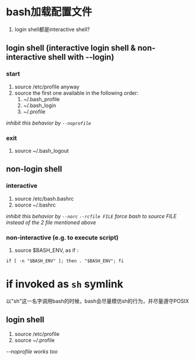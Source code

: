 bash加载配置文件
==========

1. login shell都是interactive shell?

login shell (interactive login shell & non-interactive shell with --login)
-----------------
### start
1. source /etc/profile anyway
2. source the first one available in the following order:
	1. ~/.bash_profile
	2. ~/.bash_login
	3. ~/.profile

*inhibit this behavior by `--noprofile`*

### exit
1. source ~/.bash_logout

non-login shell
--------------------
### interactive
1. source /etc/bash.bashrc
2. source ~/.bashrc

*inhibit this behavior by `--norc`*
*`--rcfile FILE` force bash to source FILE instead of the 2 file mentioned above*

### non-interactive (e.g. to execute script)
1. source $BASH_ENV, as if :
```
if [ -n "$BASH_ENV" ]; then . "$BASH_ENV"; fi
```

if invoked as `sh` symlink
==============
以"sh"这一名字调用bash的时候，bash会尽量模仿sh的行为，并尽量遵守POSIX

login shell
-------------
1. source /etc/profile
2. source ~/.profile

*--noprofile works too*

